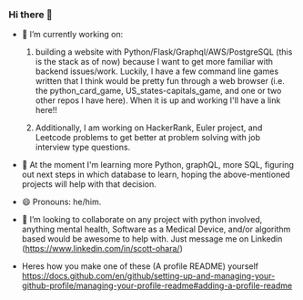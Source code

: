 ### Hi there 👋

<!--
**scttohara/scttohara** is a ✨ _special_ ✨ repository because its `README.md` (this file) appears on your GitHub profile.

Here are some ideas to get you started:

- 🔭 I’m currently working on ...
- 🌱 I’m currently learning how to ...
- 👯 I’m looking to collaborate on ...
- 🤔 I’m looking for help with ...
- 💬 Ask me about ...
- 📫 How to reach me: ...
- 😄 Pronouns: ...
- ⚡ Fun fact: ...
-->

- 🔭 I’m currently working on:
  1. building a website with Python/Flask/Graphql/AWS/PostgreSQL (this is the stack as of now) because I want to get more familiar with backend issues/work. Luckily, I have a few command line games written that I think would be pretty fun through a web browser (i.e. the python_card_game, US_states-capitals_game, and one or two other repos I have here). When it is up and working I'll have a link here!! 
  
  1. Additionally, I am working on HackerRank, Euler project, and Leetcode problems to get better at problem solving with job interview type questions.

- 🌱 At the moment I'm learning more Python, graphQL, more SQL, figuring out next steps in which database to learn, hoping the above-mentioned projects will help with that decision. 

- 😄 Pronouns: he/him.

- 👯 I’m looking to collaborate on any project with python involved, anything mental health, Software as a Medical Device, and/or algorithm based would be awesome to help with. Just message me on Linkedin (https://www.linkedin.com/in/scott-ohara/)

- Heres how you make one of these (A profile README) yourself https://docs.github.com/en/github/setting-up-and-managing-your-github-profile/managing-your-profile-readme#adding-a-profile-readme
